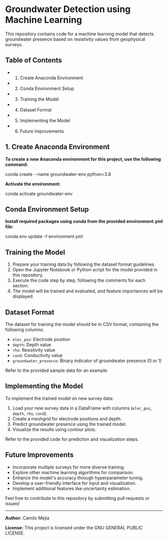 # Groundwater Detection using Machine Learning

This repository contains code for a machine learning model that detects groundwater presence based on resistivity values from geophysical surveys.

## Table of Contents

- 1. Create Anaconda Environment
- 2. Conda Environment Setup
- 3. Training the Model
- 4. Dataset Format
- 5. Implementing the Model
- 6. Future Improvements

## 1. Create Anaconda Environment

**To create a new Anaconda environment for this project, use the following command:**

conda create --name groundwater-env python=3.8

**Activate the environment:**

conda activate groundwater-env


## Conda Environment Setup

**Install required packages using conda from the provided environment.yml file:**

conda env update -f environment.yml


## Training the Model

1. Prepare your training data by following the dataset format guidelines.
2. Open the Jupyter Notebook or Python script for the model provided in this repository.
3. Execute the code step by step, following the comments for each section.
4. The model will be trained and evaluated, and feature importances will be displayed.

## Dataset Format

The dataset for training the model should be in CSV format, containing the following columns:

- `elec_pos`: Electrode position
- `depth`: Depth value
- `rho`: Resistivity value
- `cond`: Conductivity value
- `groundwater_presence`: Binary indicator of groundwater presence (0 or 1)

Refer to the provided sample data for an example.

## Implementing the Model

To implement the trained model on new survey data:

1. Load your new survey data in a DataFrame with columns (`elec_pos`, `depth`, `rho`, `cond`).
2. Create a meshgrid for electrode positions and depth.
3. Predict groundwater presence using the trained model.
4. Visualize the results using contour plots.

Refer to the provided code for prediction and visualization steps.

## Future Improvements

- Incorporate multiple surveys for more diverse training.
- Explore other machine learning algorithms for comparison.
- Enhance the model's accuracy through hyperparameter tuning.
- Develop a user-friendly interface for input and visualization.
- Implement additional features like uncertainty estimation.

Feel free to contribute to this repository by submitting pull requests or issues!

---

**Author:** Camilo Mejía

**License:** This project is licensed under the GNU GENERAL PUBLIC LICENSE.
